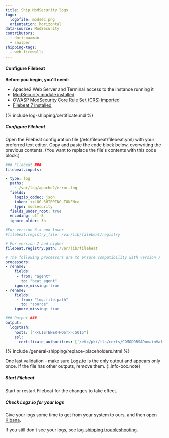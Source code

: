 ```yaml
---
title: Ship ModSecurity logs
logo:
  logofile: modsec.png
  orientation: horizontal
data-source: ModSecurity
contributors:
  - dorisnaaman
  - shalper
shipping-tags:
  - web-firewalls
---
```


#### Configure Filebeat 

**Before you begin, you'll need**:

* Apache2 Web Server and Terminal access to the instance running it
* [ModSecurity module installed](https://github.com/SpiderLabs/ModSecurity) 
* [OWASP ModSecurity Core Rule Set (CRS) imported](https://github.com/SpiderLabs/owasp-modsecurity-crs)
* [Filebeat 7 installed](https://www.elastic.co/guide/en/beats/filebeat/current/filebeat-installation.html)

<div class="tasklist">

{% include log-shipping/certificate.md %}

##### Configure Filebeat

Open the Filebeat configuration file (/etc/filebeat/filebeat.yml) with your preferred text editor. Copy and paste the code block below, overwriting the previous contents. (You want to replace the file's contents with this code block.)



```yml
### Filebeat ###
filebeat.inputs:

- type: log
  paths:
    - /var/log/apache2/error.log
  fields:
    logzio_codec: json
    token: <<LOG-SHIPPING-TOKEN>>
    type: modsecurity
  fields_under_root: true
  encoding: utf-8
  ignore_older: 3h

#For version 6.x and lower
#filebeat.registry_file: /var/lib/filebeat/registry

# For version 7 and higher
filebeat.registry.path: /var/lib/filebeat

# The following processors are to ensure compatibility with version 7
processors:
- rename:
    fields:
     - from: "agent"
       to: "beat_agent"
    ignore_missing: true
- rename:
    fields:
     - from: "log.file.path"
       to: "source"
    ignore_missing: true

### Output ###
output:
  logstash:
    hosts: ["<<LISTENER-HOST>>:5015"]
    ssl:
      certificate_authorities: ['/etc/pki/tls/certs/COMODORSADomainValidationSecureServerCA.crt']
```


{% include /general-shipping/replace-placeholders.html %}


<!-- info-box-start:info -->
One last validation - make sure Logz.io is the only output and appears only once.
If the file has other outputs, remove them.
{:.info-box.note}
<!-- info-box-end -->


##### Start Filebeat

Start or restart Filebeat for the changes to take effect.

##### Check Logz.io for your logs

Give your logs some time to get from your system to ours, and then open [Kibana](https://app.logz.io/#/dashboard/kibana).

If you still don't see your logs, see [log shipping troubleshooting]({{site.baseurl}}/user-guide/log-shipping/log-shipping-troubleshooting.html).

</div>